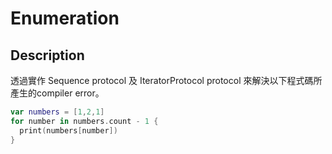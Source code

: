 # Enumeration



## Description

透過實作 Sequence protocol 及 IteratorProtocol protocol 來解決以下程式碼所產生的compiler error。

```swift
var numbers = [1,2,1]
for number in numbers.count - 1 {
  print(numbers[number])
}
```


